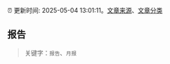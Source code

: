 :alarm_clock: 更新时间: 2025-05-04 13:01:11。[文章来源](/README.md)、[文章分类](/TAGS.md)

## 报告


> 关键字：`报告`、`月报`



